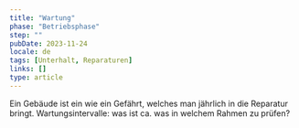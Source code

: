 ```yaml
---
title: "Wartung"
phase: "Betriebsphase"
step: ""
pubDate: 2023-11-24
locale: de
tags: [Unterhalt, Reparaturen]
links: []
type: article
---
```


Ein Gebäude ist ein wie ein Gefährt, welches man jährlich in die Reparatur bringt. 
Wartungsintervalle: was ist ca. was in welchem Rahmen zu prüfen?

